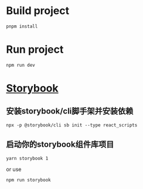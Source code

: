# Build project
```shell
pnpm install
```


# Run project
```shell
npm run dev
```


# [Storybook](https://juejin.cn/post/7044428114264326175)
## 安装storybook/cli脚手架并安装依赖
```shell
npx -p @storybook/cli sb init --type react_scripts
```

## 启动你的storybook组件库项目
```shell
yarn storybook 1
```
or use 
```shell
npm run storybook 
```
